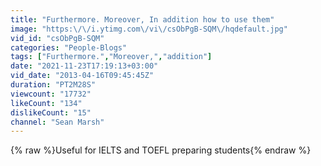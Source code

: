 ```yaml
---
title: "Furthermore. Moreover, In addition how to use them"
image: "https:\/\/i.ytimg.com\/vi\/csObPgB-SQM\/hqdefault.jpg"
vid_id: "csObPgB-SQM"
categories: "People-Blogs"
tags: ["Furthermore.","Moreover,","addition"]
date: "2021-11-23T17:19:13+03:00"
vid_date: "2013-04-16T09:45:45Z"
duration: "PT2M28S"
viewcount: "17732"
likeCount: "134"
dislikeCount: "15"
channel: "Sean Marsh"
---
```

{% raw %}Useful for IELTS and TOEFL preparing students{% endraw %}
